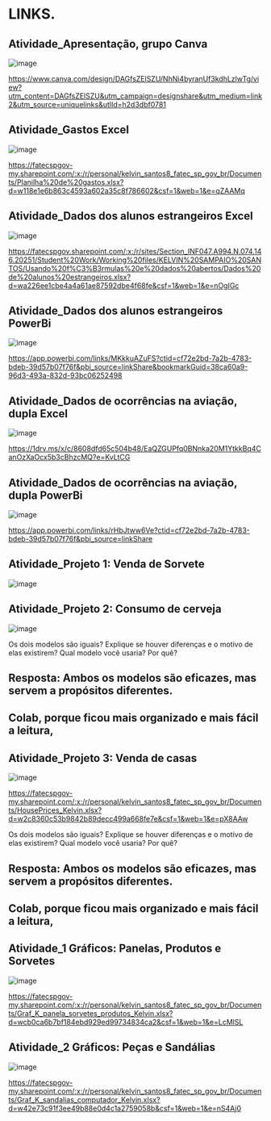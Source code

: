 # LINKS.

## Atividade_Apresentação, grupo Canva 
![image](https://github.com/user-attachments/assets/8d646e47-9c55-4c34-839c-2791966090e2)

https://www.canva.com/design/DAGfsZElSZU/NhNi4byranUf3kdhLzlwTg/view?utm_content=DAGfsZElSZU&utm_campaign=designshare&utm_medium=link2&utm_source=uniquelinks&utlId=h2d3dbf0781

## Atividade_Gastos Excel
![image](https://github.com/user-attachments/assets/7f1a0ef9-1dc1-4347-9b72-6f6780d6bce8)

https://fatecspgov-my.sharepoint.com/:x:/r/personal/kelvin_santos8_fatec_sp_gov_br/Documents/Planilha%20de%20gastos.xlsx?d=w118e1e6b863c4593a602a35c8f786602&csf=1&web=1&e=qZAAMq

## Atividade_Dados dos alunos estrangeiros Excel
![image](https://github.com/user-attachments/assets/205f6c13-3e1a-4771-89da-58e8f6fda93a)

https://fatecspgov.sharepoint.com/:x:/r/sites/Section_INF047.A994.N.074.146.20251/Student%20Work/Working%20files/KELVIN%20SAMPAIO%20SANTOS/Usando%20f%C3%B3rmulas%20e%20dados%20abertos/Dados%20de%20alunos%20estrangeiros.xlsx?d=wa226ee1cbe4a4a61ae87592dbe4f68fe&csf=1&web=1&e=nOgIGc

## Atividade_Dados dos alunos estrangeiros PowerBi
![image](https://github.com/user-attachments/assets/59dbb078-0b45-44c7-be7f-7c48147a28b3)

https://app.powerbi.com/links/MKkkuAZuFS?ctid=cf72e2bd-7a2b-4783-bdeb-39d57b07f76f&pbi_source=linkShare&bookmarkGuid=38ca60a9-96d3-493a-832d-93bc06252498

## Atividade_Dados de ocorrências na aviação, dupla Excel
![image](https://github.com/user-attachments/assets/c36e3a91-7e49-4762-b4b3-3db771f778fd)

https://1drv.ms/x/c/8608dfd65c504b48/EaQZGUPfq0BNnka20M1YtkkBq4CanOzXaOcx5b3cBhzcMQ?e=KvLtCG

## Atividade_Dados de ocorrências na aviação, dupla PowerBi
![image](https://github.com/user-attachments/assets/d24e4df0-6dc4-447f-8e19-03fc003cf6df)

https://app.powerbi.com/links/rHbJtww6Ve?ctid=cf72e2bd-7a2b-4783-bdeb-39d57b07f76f&pbi_source=linkShare

## Atividade_Projeto 1: Venda de Sorvete
![image](https://github.com/user-attachments/assets/ab6e70e5-bdae-499d-bf74-ad87f8d73571)

## Atividade_Projeto 2: Consumo de cerveja
![image](https://github.com/user-attachments/assets/07ee5339-a4af-4253-b4bc-e276b58015cc)

Os dois modelos são iguais? Explique se houver diferenças e o motivo de elas existirem?
Qual modelo você usaria? Por quê?
 
## Resposta: Ambos os modelos são eficazes, mas servem a propósitos diferentes.
## Colab, porque ficou mais organizado e mais fácil a leitura,


## Atividade_Projeto 3: Venda de casas
![image](https://github.com/user-attachments/assets/0f0890ac-07df-4aea-a536-fd2cdfc655b0)

https://fatecspgov-my.sharepoint.com/:x:/r/personal/kelvin_santos8_fatec_sp_gov_br/Documents/HousePrices_Kelvin.xlsx?d=w2c8360c53b9842b89decc499a668fe7e&csf=1&web=1&e=pX8AAw

Os dois modelos são iguais? Explique se houver diferenças e o motivo de elas existirem?
Qual modelo você usaria? Por quê?
 
## Resposta: Ambos os modelos são eficazes, mas servem a propósitos diferentes.
## Colab, porque ficou mais organizado e mais fácil a leitura,

## Atividade_1 Gráficos: Panelas, Produtos e Sorvetes
![image](https://github.com/user-attachments/assets/cedb1671-5f01-4b25-9e7d-7598d8eaf811)

https://fatecspgov-my.sharepoint.com/:x:/r/personal/kelvin_santos8_fatec_sp_gov_br/Documents/Graf_K_panela_sorvetes_produtos_Kelvin.xlsx?d=wcb0ca6b7bf184ebd929ed99734834ca2&csf=1&web=1&e=LcMlSL

## Atividade_2 Gráficos: Peças e Sandálias
![image](https://github.com/user-attachments/assets/74b025ce-3e90-4c39-95f7-29a780088a28)

https://fatecspgov-my.sharepoint.com/:x:/r/personal/kelvin_santos8_fatec_sp_gov_br/Documents/Graf_K_sandalias_computador_Kelvin.xlsx?d=w42e73c91f3ee49b88e0d4c1a2759058b&csf=1&web=1&e=nS4Aj0



